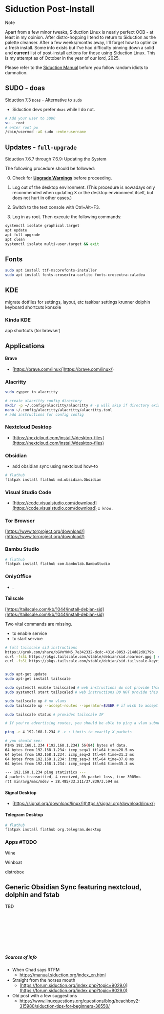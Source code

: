 # Siduction Post-Install

> [!Note]
> Apart from a few minor tweaks, Siduction Linux is nearly perfect OOB - at least in my opinion. 
> After distro-hopping I tend to return to Siduction as the palette cleanser. After a few weeks/months away, I'll forget how to optimize a fresh install. Some info exists but I've had difficulty pinning down a solid and **current** list of post-install actions for those using Siduction Linux. This is my attempt as of October in the year of our lord, 2025. 
> 
> Please refer to the [Siduction Manual](https://manual.siduction.org/index_en.html) before you follow random idiots to damnation. 
> 


## SUDO - doas
Siduction 7.3 `Doas` - Alternative to `sudo`
- Siduction devs prefer `doas` while I do not. 
```bash
# Add your user to SUDO
su - root
# enter root pw
/sbin/usermod -aG sudo -enterusername 
```
## Updates - `full-upgrade`
Siduction 7.6.7 through 7.6.9: Updating the System

The following procedure should be followed:
<BR>

0.  Check for [**Upgrade Warnings**](https://forum.siduction.org/) before proceeding. 
1. Log out of the desktop environment.
(This procedure is nowadays only recommended when updating X or the
desktop environment itself, but does not hurt in other cases.)

2. Switch to the text console with Ctrl+Alt+F3.
3. Log in as root.
Then execute the following commands:

```bash
systemctl isolate graphical.target
apt update
apt full-upgrade
apt clean
systemctl isolate multi-user.target && exit
```



## Fonts
```bash
sudo apt install ttf-mscorefonts-installer 
sudo apt install fonts-crosextra-carlito fonts-crosextra-caladea
```

## KDE
migrate dotfiles for settings, layout, etc
taskbar settings
krunner
dolphin
keyboard shortcuts
konsole 

### Kinda KDE
app shortcuts (tor browser)


## Applications

#### Brave 
- [https://brave.com/linux/]https://brave.com/linux/)

### Alacritty
```bash
sudo zypper in alacritty

# create alacritty config directory
mkdir -p ~/.config/alacritty/alacritty # -p will skip if directory exists
nano ~/.config/alacritty/alacritty/alacritty.toml
# add instructions for config config
```

### Nextcloud Desktop
- [https://nextcloud.com/install/#desktop-files](https://nextcloud.com/install/#desktop-files)

### Obsidian
- add obsidian sync using nextcloud how-to
```bash
# flathub
flatpak install flathub md.obsidian.Obsidian
```

### Visual Studio Code
- [https://code.visualstudio.com/download](https://code.visualstudio.com/download)   `I know.`

### Tor Browser
[https://www.torproject.org/download/](https://www.torproject.org/download/)

### Bambu Studio
```bash
# flathub
flatpak install flathub com.bambulab.BambuStudio
```

### OnlyOffice
- .

#### Tailscale
[https://tailscale.com/kb/1044/install-debian-sid](https://tailscale.com/kb/1044/install-debian-sid)

Two vital commands are missing. 
- to enable service
- to start service

```bash
# full tailscale sid instructions
https://grok.com/share/bGVnYWN5_7e342332-dcdc-431d-8053-214d82d0179b
curl -fsSL https://pkgs.tailscale.com/stable/debian/sid.noarmor.gpg | sudo tee /usr/share/keyrings/tailscale-archive-keyring.gpg >/dev/null
curl -fsSL https://pkgs.tailscale.com/stable/debian/sid.tailscale-keyring.list | sudo tee /etc/apt/sources.list.d/tailscale.list


sudo apt-get update
sudo apt-get install tailscale

sudo systemctl enable tailscaled # web instructions do not provide this as of 10/30/25. If not enabled, service will need to be started after each reboot. 
sudo systemctl start tailscaled # web instructions DO NOT provide this as of 10/30/25

sudo tailscale up # no vlans
sudo tailscale up --accept-routes --operator=$USER # if wish to accept vlans

sudo tailscale status # provides tailscale IP

# If you're advertising routes, you should be able to ping a vlan subnet

ping -c 4 192.168.1.234 # -c : Limits to exactly X packets

# you should see:
PING 192.168.1.234 (192.168.1.234) 56(84) bytes of data.
64 bytes from 192.168.1.234: icmp_seq=1 ttl=64 time=28.5 ms
64 bytes from 192.168.1.234: icmp_seq=2 ttl=64 time=31.3 ms
64 bytes from 192.168.1.234: icmp_seq=3 ttl=64 time=37.8 ms
64 bytes from 192.168.1.234: icmp_seq=4 ttl=64 time=35.3 ms

--- 192.168.1.234 ping statistics ---
4 packets transmitted, 4 received, 0% packet loss, time 3005ms
rtt min/avg/max/mdev = 28.485/33.211/37.839/3.594 ms
```

#### Signal Desktop
- [https://signal.org/download/linux/](https://signal.org/download/linux/)

#### Telegram Desktop
```bash
# flathub
flatpak install flathub org.telegram.desktop
```

 

### Apps #TODO
  
Wine

Winboat

distrobox




## Generic Obsidian Sync featuring nextcloud, dolphin and fstab

TBD



<BR><BR><BR><BR>
---
##### Sources of info
- When Chad says RTFM
  - https://manual.siduction.org/index_en.html
- Straight from the horses mouth
  - [https://forum.siduction.org/index.php?topic=9029.0](https://forum.siduction.org/index.php?topic=9029.0)
- Old post with a few suggestions
  - https://www.linuxquestions.org/questions/blog/beachboy2-315980/siduction-tips-for-beginners-36550/
